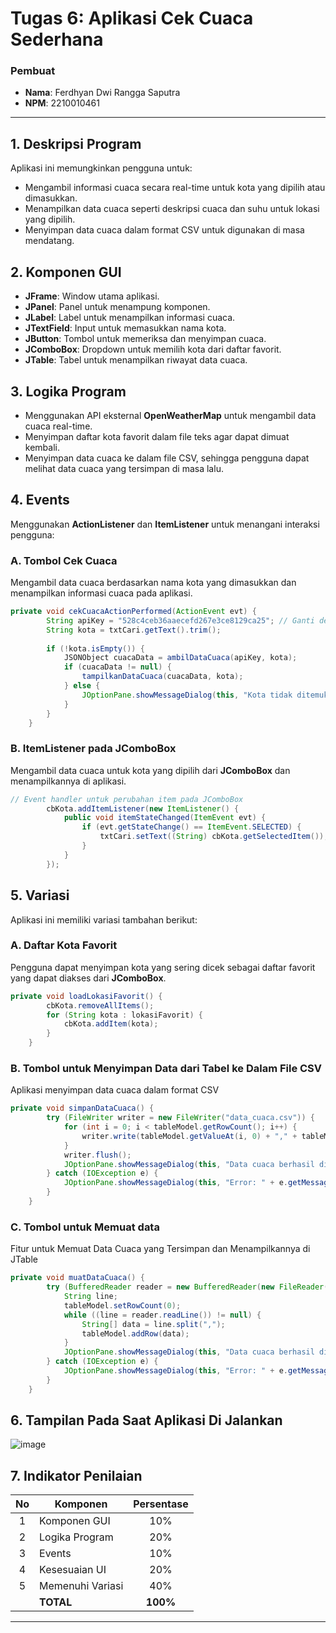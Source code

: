 # Tugas 6: Aplikasi Cek Cuaca Sederhana

### Pembuat
- **Nama**: Ferdhyan Dwi Rangga Saputra
- **NPM**: 2210010461

---

## 1. Deskripsi Program
Aplikasi ini memungkinkan pengguna untuk:
- Mengambil informasi cuaca secara real-time untuk kota yang dipilih atau dimasukkan.
- Menampilkan data cuaca seperti deskripsi cuaca dan suhu untuk lokasi yang dipilih.
- Menyimpan data cuaca dalam format CSV untuk digunakan di masa mendatang.

## 2. Komponen GUI
- **JFrame**: Window utama aplikasi.
- **JPanel**: Panel untuk menampung komponen.
- **JLabel**: Label untuk menampilkan informasi cuaca.
- **JTextField**: Input untuk memasukkan nama kota.
- **JButton**: Tombol untuk memeriksa dan menyimpan cuaca.
- **JComboBox**: Dropdown untuk memilih kota dari daftar favorit.
- **JTable**: Tabel untuk menampilkan riwayat data cuaca.

## 3. Logika Program
- Menggunakan API eksternal **OpenWeatherMap** untuk mengambil data cuaca real-time.
- Menyimpan daftar kota favorit dalam file teks agar dapat dimuat kembali.
- Menyimpan data cuaca ke dalam file CSV, sehingga pengguna dapat melihat data cuaca yang tersimpan di masa lalu.

## 4. Events
Menggunakan **ActionListener** dan **ItemListener** untuk menangani interaksi pengguna:

### A. Tombol Cek Cuaca
Mengambil data cuaca berdasarkan nama kota yang dimasukkan dan menampilkan informasi cuaca pada aplikasi.

```java
private void cekCuacaActionPerformed(ActionEvent evt) {
        String apiKey = "528c4ceb36aaecefd267e3ce8129ca25"; // Ganti dengan API key OpenWeatherMap
        String kota = txtCari.getText().trim();
        
        if (!kota.isEmpty()) {
            JSONObject cuacaData = ambilDataCuaca(apiKey, kota);
            if (cuacaData != null) {
                tampilkanDataCuaca(cuacaData, kota);
            } else {
                JOptionPane.showMessageDialog(this, "Kota tidak ditemukan!", "Error", JOptionPane.ERROR_MESSAGE);
            }
        }
    }
```

### B. ItemListener pada JComboBox
Mengambil data cuaca untuk kota yang dipilih dari **JComboBox** dan menampilkannya di aplikasi.

```java
// Event handler untuk perubahan item pada JComboBox
        cbKota.addItemListener(new ItemListener() {
            public void itemStateChanged(ItemEvent evt) {
                if (evt.getStateChange() == ItemEvent.SELECTED) {
                    txtCari.setText((String) cbKota.getSelectedItem());
                }
            }
        });
``` 


## 5. Variasi
Aplikasi ini memiliki variasi tambahan berikut:

### A. Daftar Kota Favorit
Pengguna dapat menyimpan kota yang sering dicek sebagai daftar favorit yang dapat diakses dari **JComboBox**.

```java
private void loadLokasiFavorit() {
        cbKota.removeAllItems();
        for (String kota : lokasiFavorit) {
            cbKota.addItem(kota);
        }
    }
```
 
### B. Tombol untuk Menyimpan Data dari Tabel ke Dalam File CSV
Aplikasi menyimpan data cuaca dalam format CSV

```java
private void simpanDataCuaca() {
        try (FileWriter writer = new FileWriter("data_cuaca.csv")) {
            for (int i = 0; i < tableModel.getRowCount(); i++) {
                writer.write(tableModel.getValueAt(i, 0) + "," + tableModel.getValueAt(i, 1) + "," + tableModel.getValueAt(i, 2) + "\n");
            }
            writer.flush();
            JOptionPane.showMessageDialog(this, "Data cuaca berhasil disimpan ke data_cuaca.csv");
        } catch (IOException e) {
            JOptionPane.showMessageDialog(this, "Error: " + e.getMessage(), "Error", JOptionPane.ERROR_MESSAGE);
        }
    }
```

### C. Tombol untuk Memuat data
Fitur untuk Memuat Data Cuaca yang Tersimpan dan Menampilkannya di JTable

```java
private void muatDataCuaca() {
        try (BufferedReader reader = new BufferedReader(new FileReader("data_cuaca.csv"))) {
            String line;
            tableModel.setRowCount(0);
            while ((line = reader.readLine()) != null) {
                String[] data = line.split(",");
                tableModel.addRow(data);
            }
            JOptionPane.showMessageDialog(this, "Data cuaca berhasil dimuat dari data_cuaca.csv");
        } catch (IOException e) {
            JOptionPane.showMessageDialog(this, "Error: " + e.getMessage(), "Error", JOptionPane.ERROR_MESSAGE);
        }
    }
``` 


## 6. Tampilan Pada Saat Aplikasi Di Jalankan

![image](https://github.com/user-attachments/assets/27ebf3e4-ac94-4ac8-850a-66fde79bf5ca)

## 7. Indikator Penilaian

| No  | Komponen          | Persentase |
| :-: | ------------------ | :--------: |
|  1  | Komponen GUI      |     10%    |
|  2  | Logika Program    |     20%    |
|  3  | Events            |     10%    |
|  4  | Kesesuaian UI     |     20%    |
|  5  | Memenuhi Variasi  |     40%    |
|     | **TOTAL**         |  **100%**  |

--- 
